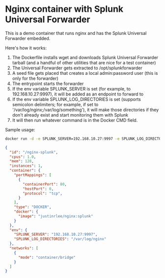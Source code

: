 # Nginx container with Splunk Universal Forwarder

This is a demo container that runs nginx and has the Splunk Universal Forwarder embedded.

Here's how it works:

1. The Dockerfile installs wget and downloads Splunk Universal Forwarder tarball (and a handful of other utilities that are nice for a test container)
1. The Universal Forwarder gets extracted to /opt/splunkforwarder
1. A seed file gets placed that creates a local admin:password user (this is only for the forwarder)
1. The entrypoint starts the forwarder
1. If the env variable SPLUNK_SERVER is set (for example, to 192.168.10.27:9997), it will be added as an endpoint to forward to
1. If the env variable SPLUNK_LOG_DIRECTORIES is set (supports semicolon delimiters; for example, if set to '/var/log/nginx;/var/log/something'), it will make those directories if they don't already exist and start monitoring them with Splunk
1. It will then run whatever command is in the Docker CMD field.

Sample usage:

```bash
docker run -d -e SPLUNK_SERVER=192.168.10.27:9997 -e SPLUNK_LOG_DIRECTORIES="/var/log/nginx;/var/log/other" nginx/justinrlee:splunk
```

```json
{
  "id": "/nginx-splunk",
  "cpus": 1.0,
  "mem": 128,
  "instances": 1,
  "container": {
    "portMappings": [
      {
        "containerPort": 80,
        "hostPort": 0,
        "protocol": "tcp",
      }
    ],
    "type": "DOCKER",
    "docker": {
      "image": "justinrlee/nginx:splunk"
    }
  },
  "env": {
    "SPLUNK_SERVER": "192.168.10.27:9997",
    "SPLUNK_LOG_DIRECTORIES": "/var/log/nginx"
  },
  "networks": [
    {
      "mode": "container/bridge"
    }
  ]
}
```
